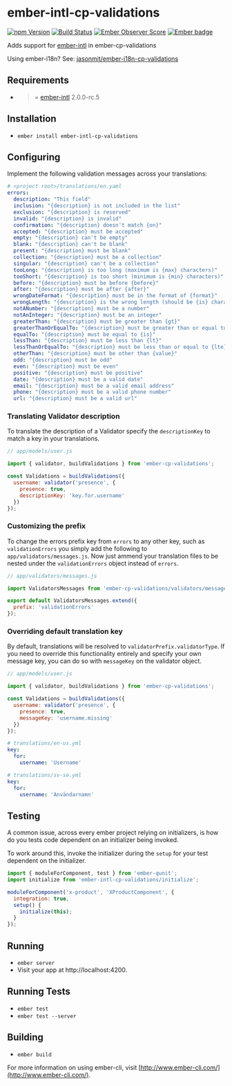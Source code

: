# ember-intl-cp-validations

[![npm Version][npm-badge]][npm]
[![Build Status][travis-badge]][travis]
[![Ember Observer Score](http://emberobserver.com/badges/ember-intl-cp-validations.svg)](http://emberobserver.com/addons/ember-intl-cp-validations)
[![Ember badge][ember-badge]][embadge]

Adds support for [ember-intl](https://github.com/yahoo/ember-intl) in ember-cp-validations

Using ember-i18n?  See: [jasonmit/ember-i18n-cp-validations](https://github.com/jasonmit/ember-i18n-cp-validations)

## Requirements

* >= [ember-intl](https://github.com/yahoo/ember-intl) 2.0.0-rc.5

## Installation

* `ember install ember-intl-cp-validations`

## Configuring

Implement the following validation messages across your translations:

```yaml
# <project root>/translations/en.yaml
errors:
  description: "This field"
  inclusion: "{description} is not included in the list"
  exclusion: "{description} is reserved"
  invalid: "{description} is invalid"
  confirmation: "{description} doesn't match {on}"
  accepted: "{description} must be accepted"
  empty: "{description} can't be empty"
  blank: "{description} can't be blank"
  present: "{description} must be blank"
  collection: "{description} must be a collection"
  singular: "{description} can't be a collection"
  tooLong: "{description} is too long (maximum is {max} characters)"
  tooShort: "{description} is too short (minimum is {min} characters)"
  before: "{description} must be before {before}"
  after: "{description} must be after {after}"
  wrongDateFormat: "{description} must be in the format of {format}"
  wrongLength: "{description} is the wrong length (should be {is} characters)"
  notANumber: "{description} must be a number"
  notAnInteger: "{description} must be an integer"
  greaterThan: "{description} must be greater than {gt}"
  greaterThanOrEqualTo: "{description} must be greater than or equal to {gte}"
  equalTo: "{description} must be equal to {is}"
  lessThan: "{description} must be less than {lt}"
  lessThanOrEqualTo: "{description} must be less than or equal to {lte}"
  otherThan: "{description} must be other than {value}"
  odd: "{description} must be odd"
  even: "{description} must be even"
  positive: "{description} must be positive"
  date: "{description} must be a valid date"
  email: "{description} must be a valid email address"
  phone: "{description} must be a valid phone number"
  url: "{description} must be a valid url"
```

### Translating Validator description

To translate the description of a Validator specify the `descriptionKey` to match a key in your translations.

```js
// app/models/user.js

import { validator, buildValidations } from 'ember-cp-validations';

const Validations = buildValidations({
  username: validator('presence', {
    presence: true,
    descriptionKey: 'key.for.username'
  })
});
```

### Customizing the prefix

To change the errors prefix key from `errors` to any other key, such as `validationErrors` you simply add the following to `app/validators/messages.js`.  Now just ammend your translation files to be nested under the `validationErrors` object instead of `errors`.

```js
// app/validators/messages.js

import ValidatorsMessages from 'ember-cp-validations/validators/messages';

export default ValidatorsMessages.extend({
  prefix: 'validationErrors'
});
```

### Overriding default translation key

By default, translations will be resolved to `validatorPrefix.validatorType`.  If you need to override this functionality entirely and specify your own message key, you can do so with `messageKey` on the validator object.

```js
// app/models/user.js

import { validator, buildValidations } from 'ember-cp-validations';

const Validations = buildValidations({
  username: validator('presence', {
    presence: true,
    messageKey: 'username.missing'
  })
});
```

```yml
# translations/en-us.yml
key:
  for:
    username: 'Username'
```

```yml
# translations/sv-se.yml
key:
  for:
    username: 'Användarnamn'
```

## Testing

A common issue, across every ember project relying on initializers, is how do you tests code dependent on an initializer being invoked.

To work around this, invoke the initializer during the `setup` for your test dependent on the initializer.

```js
import { moduleForComponent, test } from 'ember-qunit';
import initialize from 'ember-intl-cp-validations/initialize';

moduleForComponent('x-product', 'XProductComponent', {
  integration: true,
  setup() {
    initialize(this);
  }
});
```

## Running

* `ember server`
* Visit your app at http://localhost:4200.

## Running Tests

* `ember test`
* `ember test --server`

## Building

* `ember build`

For more information on using ember-cli, visit [http://www.ember-cli.com/](http://www.ember-cli.com/).

[npm]: https://www.npmjs.org/package/ember-intl-cp-validations
[npm-badge]: https://img.shields.io/npm/v/ember-intl-cp-validations.svg?style=flat-square
[travis]: https://travis-ci.org/jasonmit/ember-intl-cp-validations
[travis-badge]: https://img.shields.io/travis/jasonmit/ember-intl-cp-validations/master.svg?style=flat-square
[embadge]: http://embadge.io/
[ember-badge]: http://embadge.io/v1/badge.svg?start=1.13.0
